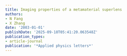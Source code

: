 ```yaml
---
title: Imaging properties of a metamaterial superlens
authors:
- N Fang
- X Zhang
date: '2003-01-01'
publishDate: '2025-09-18T05:41:20.063548Z'
publication_types:
- article-journal
publication: '*Applied physics letters*'
---
```

